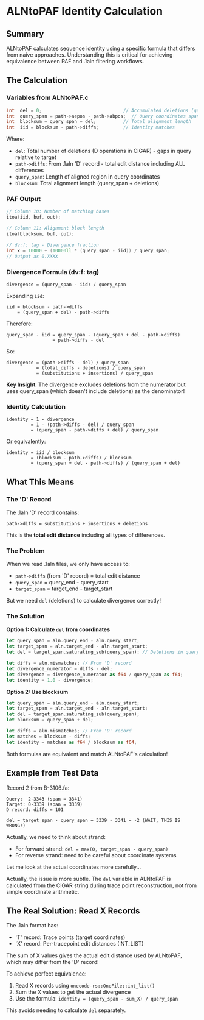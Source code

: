 # ALNtoPAF Identity Calculation

## Summary

ALNtoPAF calculates sequence identity using a specific formula that differs from naive approaches. Understanding this is critical for achieving equivalence between PAF and .1aln filtering workflows.

## The Calculation

### Variables from ALNtoPAF.c

```c
int  del = 0;                              // Accumulated deletions (gaps in query)
int  query_span = path->aepos - path->abpos;  // Query coordinates span
int  blocksum = query_span + del;          // Total alignment length
int  iid = blocksum - path->diffs;         // Identity matches
```

Where:
- `del`: Total number of deletions (D operations in CIGAR) - gaps in query relative to target
- `path->diffs`: From .1aln 'D' record - total edit distance including ALL differences
- `query_span`: Length of aligned region in query coordinates
- `blocksum`: Total alignment length (query_span + deletions)

### PAF Output

```c
// Column 10: Number of matching bases
itoa(iid, buf, out);

// Column 11: Alignment block length
itoa(blocksum, buf, out);

// dv:f: tag - Divergence fraction
int x = 10000 + (10000ll * (query_span - iid)) / query_span;
// Output as 0.XXXX
```

### Divergence Formula (dv:f: tag)

```
divergence = (query_span - iid) / query_span
```

Expanding `iid`:
```
iid = blocksum - path->diffs
    = (query_span + del) - path->diffs
```

Therefore:
```
query_span - iid = query_span - (query_span + del - path->diffs)
                 = path->diffs - del
```

So:
```
divergence = (path->diffs - del) / query_span
           = (total_diffs - deletions) / query_span
           = (substitutions + insertions) / query_span
```

**Key Insight**: The divergence excludes deletions from the numerator but uses query_span (which doesn't include deletions) as the denominator!

### Identity Calculation

```
identity = 1 - divergence
         = 1 - (path->diffs - del) / query_span
         = (query_span - path->diffs + del) / query_span
```

Or equivalently:
```
identity = iid / blocksum
         = (blocksum - path->diffs) / blocksum
         = (query_span + del - path->diffs) / (query_span + del)
```

## What This Means

### The 'D' Record

The .1aln 'D' record contains:
```
path->diffs = substitutions + insertions + deletions
```

This is the **total edit distance** including all types of differences.

### The Problem

When we read .1aln files, we only have access to:
- `path->diffs` (from 'D' record) = total edit distance
- `query_span` = query_end - query_start
- `target_span` = target_end - target_start

But we need `del` (deletions) to calculate divergence correctly!

### The Solution

**Option 1: Calculate `del` from coordinates**
```rust
let query_span = aln.query_end - aln.query_start;
let target_span = aln.target_end - aln.target_start;
let del = target_span.saturating_sub(query_span); // Deletions in query

let diffs = aln.mismatches; // From 'D' record
let divergence_numerator = diffs - del;
let divergence = divergence_numerator as f64 / query_span as f64;
let identity = 1.0 - divergence;
```

**Option 2: Use blocksum**
```rust
let query_span = aln.query_end - aln.query_start;
let target_span = aln.target_end - aln.target_start;
let del = target_span.saturating_sub(query_span);
let blocksum = query_span + del;

let diffs = aln.mismatches; // From 'D' record
let matches = blocksum - diffs;
let identity = matches as f64 / blocksum as f64;
```

Both formulas are equivalent and match ALNtoPAF's calculation!

## Example from Test Data

Record 2 from B-3106.fa:
```
Query:  2-3343 (span = 3341)
Target: 0-3339 (span = 3339)
D record: diffs = 101

del = target_span - query_span = 3339 - 3341 = -2 (WAIT, THIS IS WRONG!)
```

Actually, we need to think about strand:
- For forward strand: `del = max(0, target_span - query_span)`
- For reverse strand: need to be careful about coordinate systems

Let me look at the actual coordinates more carefully...

Actually, the issue is more subtle. The `del` variable in ALNtoPAF is calculated from the CIGAR string during trace point reconstruction, not from simple coordinate arithmetic.

## The Real Solution: Read X Records

The .1aln format has:
- 'T' record: Trace points (target coordinates)
- 'X' record: Per-tracepoint edit distances (INT_LIST)

The sum of X values gives the actual edit distance used by ALNtoPAF, which may differ from the 'D' record!

To achieve perfect equivalence:
1. Read X records using `onecode-rs::OneFile::int_list()`
2. Sum the X values to get the actual divergence
3. Use the formula: `identity = (query_span - sum_X) / query_span`

This avoids needing to calculate `del` separately.
